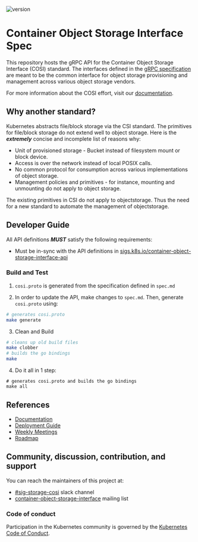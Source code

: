 ![version](https://img.shields.io/badge/status-pre--alpha-lightgrey)

# Container Object Storage Interface Spec

This repository hosts the gRPC API for the Container Object Storage Interface (COSI) standard. The interfaces defined in the [gRPC specification](cosi.proto) are meant to be the common interface for object storage provisioning and management across various object storage vendors.

For more information about the COSI effort, visit our [documentation](https://container-object-storage-interface.github.io/docs).

## Why another standard?

Kubernetes abstracts file/block storage via the CSI standard. The primitives for file/block storage do not extend well to object storage. Here is the **_extremely_** concise and incomplete list of reasons why:

 - Unit of provisioned storage - Bucket instead of filesystem mount or block device.
 - Access is over the network instead of local POSIX calls.
 - No common protocol for consumption across various implementations of object storage. 
 - Management policies and primitives - for instance, mounting and unmounting do not apply to object storage.

The existing primitives in CSI do not apply to objectstorage. Thus the need for a new standard to automate the management of objectstorage.

## Developer Guide

All API definitions **_MUST_** satisfy the following requirements:

<!-- - Must be backwards compatible -->
 - Must be in-sync with the API definitions in [sigs.k8s.io/container-object-storage-interface-api](https://github.com/kubernetes-sigs/container-object-storage-interface-api)

### Build and Test

1. `cosi.proto` is generated from the specification defined in `spec.md`

2. In order to update the API, make changes to `spec.md`. Then, generate `cosi.proto` using:

```sh
# generates cosi.proto
make generate
```

3. Clean and Build

```sh
# cleans up old build files
make clobber
# builds the go bindings
make
```

4. Do it all in 1 step:

```
# generates cosi.proto and builds the go bindings
make all
```

## References

 - [Documentation](https://github.com/kubernetes-sigs/container-object-storage-interface-api/tree/master/docs/index.md)
 - [Deployment Guide](https://github.com/kubernetes-sigs/container-object-storage-interface-api/tree/master/docs/deployment-guide.md) 
 - [Weekly Meetings](https://github.com/kubernetes-sigs/container-object-storage-interface-api/tree/master/docs/meetings.md)
 - [Roadmap](https://github.com/orgs/kubernetes-sigs/projects/8)

## Community, discussion, contribution, and support

You can reach the maintainers of this project at:

 - [#sig-storage-cosi](https://kubernetes.slack.com/messages/sig-storage-cosi) slack channel 
 - [container-object-storage-interface](https://groups.google.com/g/container-object-storage-interface-wg?pli=1) mailing list

### Code of conduct

Participation in the Kubernetes community is governed by the [Kubernetes Code of Conduct](code-of-conduct.md).

